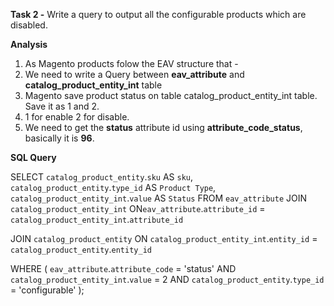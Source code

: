 **Task 2 -** Write a query to output all the configurable products which are disabled.

**Analysis**

1. As Magento products folow the EAV structure that -
2. We need to write a Query between **eav_attribute** and **catalog_product_entity_int** table
3. Magento save product status on table catalog_product_entity_int table. Save it as 1 and 2.
4. 1 for enable
   2 for disable.
5. We need to get the **status** attribute id using **attribute_code_status**, basically it is **96**.

**SQL Query**

SELECT
    `catalog_product_entity`.`sku` AS `sku`,
    `catalog_product_entity`.`type_id` AS `Product Type`,
    `catalog_product_entity_int`.`value` AS `Status`
FROM `eav_attribute` 
JOIN `catalog_product_entity_int`
ON`eav_attribute`.`attribute_id` = `catalog_product_entity_int`.`attribute_id`
         
JOIN `catalog_product_entity`
ON `catalog_product_entity_int`.`entity_id` = `catalog_product_entity`.`entity_id`

WHERE
    (
	`eav_attribute`.`attribute_code` = 'status' AND
    `catalog_product_entity_int`.`value` = 2 AND
    `catalog_product_entity`.`type_id` = 'configurable'
    );


